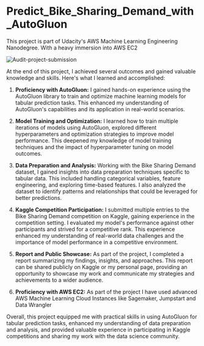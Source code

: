 # Predict_Bike_Sharing_Demand_with_AutoGluon
This project is part of Udacity's AWS Machine Learning Engineering Nanodegree. With a heavy immersion into AWS EC2

![Audit-project-submission](https://github.com/Isaakkamau/Predict_Bike_Sharing_Demand_with_AutoGluon/assets/95031660/e8c626d4-ea2f-46fb-b186-2ee6ea335e2b)

At the end of this project, I achieved several outcomes and gained valuable knowledge and skills. Here's what I learned and accomplished:

1. __Proficiency with AutoGluon:__
I gained hands-on experience using the AutoGluon library to train and optimize machine learning models for tabular prediction tasks. This enhanced my understanding of AutoGluon's capabilities and its application in real-world scenarios.

2. __Model Training and Optimization:__
I learned how to train multiple iterations of models using AutoGluon, explored different hyperparameters and optimization strategies to improve model performance. This deepened my knowledge of model training techniques and the impact of hyperparameter tuning on model outcomes.

3. __Data Preparation and Analysis:__
Working with the Bike Sharing Demand dataset, I gained insights into data preparation techniques specific to tabular data. This included handling categorical variables, feature engineering, and exploring time-based features. I also analyzed the dataset to identify patterns and relationships that could be leveraged for better predictions.

4. __Kaggle Competition Participation:__
I submitted multiple entries to the Bike Sharing Demand competition on Kaggle, gaining experience in the competition setting. I evaluated my model's performance against other participants and strived for a competitive rank. This experience enhanced my understanding of real-world data challenges and the importance of model performance in a competitive environment.

5. __Report and Public Showcase:__
As part of the project, I completed a report summarizing my findings, insights, and approaches. This report can be shared publicly on Kaggle or my personal page, providing an opportunity to showcase my work and communicate my strategies and achievements to a wider audience.
6. __Proficiency with AWS EC2:__
As part of the project I have used advanced AWS Machine Learning Cloud Instances like Sagemaker, Jumpstart and Data Wrangler

Overall, this project equipped me with practical skills in using AutoGluon for tabular prediction tasks, enhanced my understanding of data preparation and analysis, and provided valuable experience in participating in Kaggle competitions and sharing my work with the data science community.

